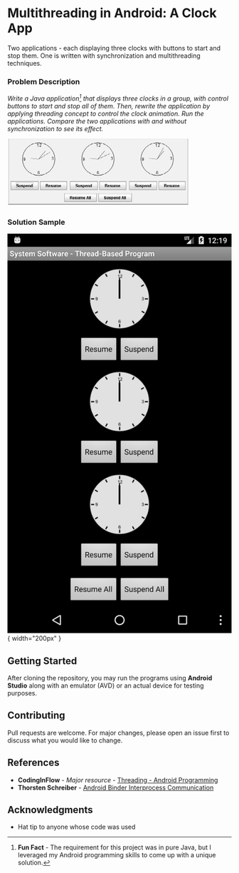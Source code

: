 # Multithreading in Android: A Clock App

Two applications - each displaying three clocks with buttons to start and stop them. One is written with synchronization and multithreading techniques.

### Problem Description

_Write a Java application<span title="Fun Fact">[^1]</span> that displays three clocks in a group, with control buttons to start and stop all of them. Then, rewrite the application by applying threading concept to control the clock animation. Run the applications. Compare the two applications with and without synchronization to see its effect._

![jpg](Screenshots/Picture1.jpg)

### Solution Sample

![jpg](Screenshots/Picture2.png){ width="200px" }

## Getting Started

After cloning the repository, you may run the programs using **Android Studio** along with an emulator (AVD) or an actual device for testing purposes.

## Contributing

Pull requests are welcome. For major changes, please open an issue first to discuss what you would like to change.

## References

* **CodingInFlow** - *Major resource* - [Threading - Android Programming](https://www.youtube.com/playlist?list=PLrnPJCHvNZuD52mtV8NvazNYIyIVPVZRa)
* **Thorsten Schreiber** - [Android Binder Interprocess Communication](https://docplayer.net/18424655-Android-binder-android-interprocess-communication-thorsten-schreiber-first-advisor-juraj-somorovsky-second-advisor-daniel-bussmeyer.html)

## Acknowledgments

* Hat tip to anyone whose code was used

<!-- Footnotes formatted by GitHub to appear here -->

[^1]: **Fun Fact** - The requirement for this project was in pure Java, but I leveraged my Android programming skills to come up with a unique solution.
